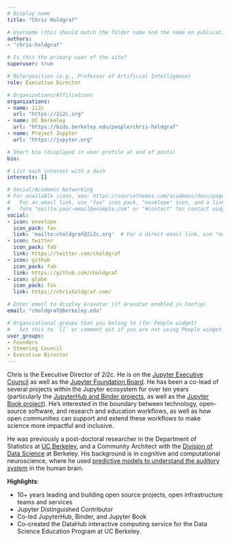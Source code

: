 ```yaml
---
# Display name
title: "Chris Holdgraf"

# Username (this should match the folder name and the name on publications)
authors:
- "chris-holdgraf"

# Is this the primary user of the site?
superuser: true

# Role/position (e.g., Professor of Artificial Intelligence)
role: Executive Director

# Organizations/Affiliations
organizations:
- name: 2i2c
  url: "https://2i2c.org"
- name: UC Berkeley
  url: "https://bids.berkeley.edu/people/chris-holdgraf"
- name: Project Jupyter
  url: "https://jupyter.org"

# Short bio (displayed in user profile at end of posts)
bio:

# List each interest with a dash
interests: []

# Social/Academic Networking
# For available icons, see: https://sourcethemes.com/academic/docs/page-builder/#icons
#   For an email link, use "fas" icon pack, "envelope" icon, and a link in the
#   form "mailto:your-email@example.com" or "#contact" for contact widget.
social:
- icon: envelope
  icon_pack: fas
  link: 'mailto:choldgraf@2i2c.org'  # For a direct email link, use "mailto:test@example.org".
- icon: twitter
  icon_pack: fab
  link: https://twitter.com/choldgraf
- icon: github
  icon_pack: fab
  link: https://github.com/choldgraf
- icon: globe
  icon_pack: fas
  link: https://chrisholdgraf.com/

# Enter email to display Gravatar (if Gravatar enabled in Config)
email: "choldgraf@berkeley.edu"

# Organizational groups that you belong to (for People widget)
#   Set this to `[]` or comment out if you are not using People widget.
user_groups:
- Founders
- Steering Council
- Executive Director
---
```



Chris is the Executive Director of 2i2c. He is on the [Jupyter Executive Council](https://ec.jupyter.org) as well as the [Jupyter Foundation Board](https://jupyterfoundation.org). He has been a co-lead of several projects within the Jupyter ecosystem for over ten years (particularly the [JupyterHub and Binder projects](https://jupyterhub-team-compass.readthedocs.io/en/latest/team.html#jupyterhub-team), as well as the [Jupyter Book project](https://jupyterbook.org)). He’s interested in the boundary between technology, open-source software, and research and education workflows, as well as how open communities can support and extend these workflows to make science more impactful and inclusive.

He was previously a post-doctoral researcher in the Department of Statistics at [UC Berkeley](https://www.berkeley.edu/), and a Community Architect with the [Division of Data Science](https://data.berkeley.edu/) at Berkeley. His background is in cognitive and computational neuroscience, where he used [predictive models to understand the auditory system](https://www.nature.com/articles/ncomms13654) in the human brain.

**Highlights**:

- 10+ years leading and building open source projects, open infrastructure teams and services
- Jupyter Distinguished Contributor
- Co-led JupyterHub, Binder, and Jupyter Book
- Co-created the DataHub interactive computing service for the Data Science Education Program at UC Berkeley.
